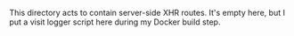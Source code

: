 This directory acts to contain server-side XHR routes. It's empty here, but I put a visit logger script here during my Docker build step.
